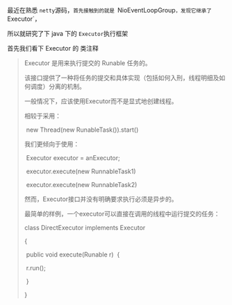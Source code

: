 最近在熟悉 `netty`源码，`首先接触到的就是 `NioEventLoopGroup`，发现它继承了 `Executor`，

所以就研究了下 java 下的 `Executor`执行框架

首先我们看下 Executor 的 类注释

> Executor 是用来执行提交的 Runable 任务的。
>
> 该接口提供了一种将任务的提交和具体实现（包括如何入刑，线程明细及如何调度）分离的机制。
>
> 一般情况下，应该使用Executor而不是显式地创建线程。
>
> 相较于采用：
>
> ​	new Thread(new RunableTask()).start()
>
> 我们更倾向于使用：
>
> ​	Executor executor = anExecutor;
>
> ​	executor.execute(new RunnableTask1)
>
> ​	executor.execute(new RunnableTask2)
>
> 然而，Executor接口并没有明确要求执行必须是异步的。
>
> 最简单的样例，一个executor可以直接在调用的线程中运行提交的任务：
>
> class DirectExecutor implements Executor
>
> {
>
> ​	public void execute(Runable r)
> ​	{
>
> ​		r.run();
>
> ​	}
>
> }

